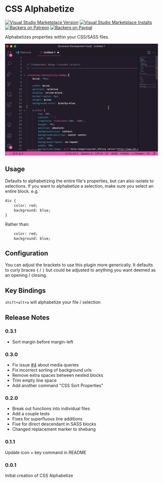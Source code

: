 # CSS Alphabetize

[![Visual Studio Marketplace Version](https://img.shields.io/visual-studio-marketplace/v/polymermallard.css-alphabetize.svg)](https://marketplace.visualstudio.com/items?itemName=polymermallard.css-alphabetize)
[![Visual Studio Marketplace Installs](https://img.shields.io/visual-studio-marketplace/i/polymermallard.css-alphabetize.svg)](https://marketplace.visualstudio.com/items?itemName=polymermallard.css-alphabetize)
[![Backers on Patreon](https://img.shields.io/badge/backer-Patreon-orange.svg)](https://www.patreon.com/mattkenefick)
[![Backers on Paypal](https://img.shields.io/badge/backer-Paypal-blue.svg)](https://paypal.me/polymermallard)

Alphabetizes properties within your CSS/SASS files.

![CSS Alphabetize example](https://github.com/mattkenefick/vscode-css-alphabetize/raw/HEAD/assets/css-alphabetize.gif)

## Usage

Defaults to alphabetizing the entire file's properties, but can also isolate to selections. If you want to alphabetize a selection, make sure you select an entire block. e.g.

```
div {
    color: red;
    background: blue;
}
```

Rather than:

```
    color: red;
    background: blue;
```

## Configuration

You can adjust the brackets to use this plugin more generically. It defaults to curly braces `{` / `}` but could be adjusted to anything you want deemed as an opening / closing.

## Key Bindings

`shift+alt+a` will alphabetize your file / selection

## Release Notes

### 0.3.1

-   Sort margin before margin-left

### 0.3.0

-   Fix issue [#4](https://github.com/mattkenefick/vscode-css-alphabetize/issues/4) about media queries
-   Fix incorrect sorting of background urls
-   Remove extra spaces between nested blocks
-   Trim empty line space
-   Add another command "CSS Sort Properties"

### 0.2.0

-   Break out functions into individual files
-   Add a couple tests
-   Fixes for superfluous line additions
-   Fixe for direct descendant in SASS blocks
-   Changed replacement marker to shebang

### 0.1.1

Update icon + key command in README

### 0.0.1

Initial creation of CSS Alphabetize
